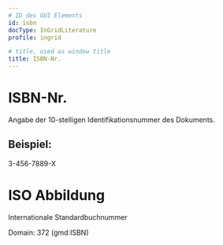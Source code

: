 ```yaml
---
# ID des GUI Elements
id: isbn
docType: InGridLiterature
profile: ingrid

# title, used as window title
title: ISBN-Nr.
---
```


# ISBN-Nr.

Angabe der 10-stelligen Identifikationsnummer des Dokuments.

## Beispiel:

3-456-7889-X

# ISO Abbildung

Internationale Standardbuchnummer

Domain: 372 (gmd:ISBN)

